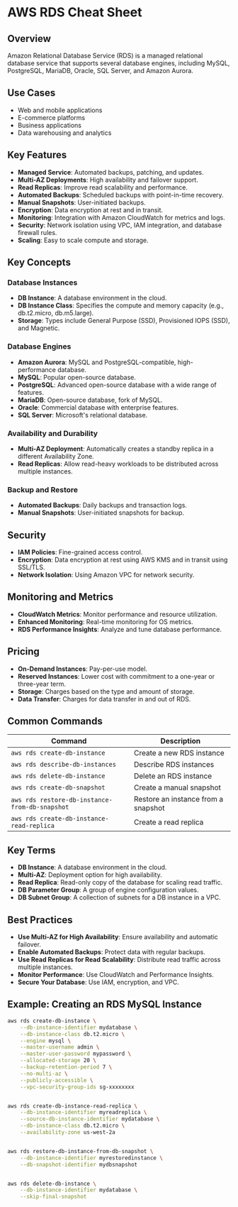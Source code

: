 # AWS RDS Cheat Sheet

## Overview
Amazon Relational Database Service (RDS) is a managed relational database service that supports several database engines, including MySQL, PostgreSQL, MariaDB, Oracle, SQL Server, and Amazon Aurora.

## Use Cases
- Web and mobile applications
- E-commerce platforms
- Business applications
- Data warehousing and analytics

## Key Features
- **Managed Service**: Automated backups, patching, and updates.
- **Multi-AZ Deployments**: High availability and failover support.
- **Read Replicas**: Improve read scalability and performance.
- **Automated Backups**: Scheduled backups with point-in-time recovery.
- **Manual Snapshots**: User-initiated backups.
- **Encryption**: Data encryption at rest and in transit.
- **Monitoring**: Integration with Amazon CloudWatch for metrics and logs.
- **Security**: Network isolation using VPC, IAM integration, and database firewall rules.
- **Scaling**: Easy to scale compute and storage.

## Key Concepts

### Database Instances
- **DB Instance**: A database environment in the cloud.
- **DB Instance Class**: Specifies the compute and memory capacity (e.g., db.t2.micro, db.m5.large).
- **Storage**: Types include General Purpose (SSD), Provisioned IOPS (SSD), and Magnetic.

### Database Engines
- **Amazon Aurora**: MySQL and PostgreSQL-compatible, high-performance database.
- **MySQL**: Popular open-source database.
- **PostgreSQL**: Advanced open-source database with a wide range of features.
- **MariaDB**: Open-source database, fork of MySQL.
- **Oracle**: Commercial database with enterprise features.
- **SQL Server**: Microsoft's relational database.

### Availability and Durability
- **Multi-AZ Deployment**: Automatically creates a standby replica in a different Availability Zone.
- **Read Replicas**: Allow read-heavy workloads to be distributed across multiple instances.

### Backup and Restore
- **Automated Backups**: Daily backups and transaction logs.
- **Manual Snapshots**: User-initiated snapshots for backup.

## Security
- **IAM Policies**: Fine-grained access control.
- **Encryption**: Data encryption at rest using AWS KMS and in transit using SSL/TLS.
- **Network Isolation**: Using Amazon VPC for network security.

## Monitoring and Metrics
- **CloudWatch Metrics**: Monitor performance and resource utilization.
- **Enhanced Monitoring**: Real-time monitoring for OS metrics.
- **RDS Performance Insights**: Analyze and tune database performance.

## Pricing
- **On-Demand Instances**: Pay-per-use model.
- **Reserved Instances**: Lower cost with commitment to a one-year or three-year term.
- **Storage**: Charges based on the type and amount of storage.
- **Data Transfer**: Charges for data transfer in and out of RDS.

## Common Commands
| Command                                              | Description                                     |
|------------------------------------------------------|-------------------------------------------------|
| `aws rds create-db-instance`                         | Create a new RDS instance                       |
| `aws rds describe-db-instances`                      | Describe RDS instances                          |
| `aws rds delete-db-instance`                         | Delete an RDS instance                          |
| `aws rds create-db-snapshot`                         | Create a manual snapshot                        |
| `aws rds restore-db-instance-from-db-snapshot`       | Restore an instance from a snapshot             |
| `aws rds create-db-instance-read-replica`            | Create a read replica                           |

## Key Terms
- **DB Instance**: A database environment in the cloud.
- **Multi-AZ**: Deployment option for high availability.
- **Read Replica**: Read-only copy of the database for scaling read traffic.
- **DB Parameter Group**: A group of engine configuration values.
- **DB Subnet Group**: A collection of subnets for a DB instance in a VPC.

## Best Practices
- **Use Multi-AZ for High Availability**: Ensure availability and automatic failover.
- **Enable Automated Backups**: Protect data with regular backups.
- **Use Read Replicas for Read Scalability**: Distribute read traffic across multiple instances.
- **Monitor Performance**: Use CloudWatch and Performance Insights.
- **Secure Your Database**: Use IAM, encryption, and VPC.

## Example: Creating an RDS MySQL Instance
```bash
aws rds create-db-instance \
    --db-instance-identifier mydatabase \
    --db-instance-class db.t2.micro \
    --engine mysql \
    --master-username admin \
    --master-user-password mypassword \
    --allocated-storage 20 \
    --backup-retention-period 7 \
    --no-multi-az \
    --publicly-accessible \
    --vpc-security-group-ids sg-xxxxxxxx


aws rds create-db-instance-read-replica \
    --db-instance-identifier myreadreplica \
    --source-db-instance-identifier mydatabase \
    --db-instance-class db.t2.micro \
    --availability-zone us-west-2a


aws rds restore-db-instance-from-db-snapshot \
    --db-instance-identifier myrestoredinstance \
    --db-snapshot-identifier mydbsnapshot


aws rds delete-db-instance \
    --db-instance-identifier mydatabase \
    --skip-final-snapshot
